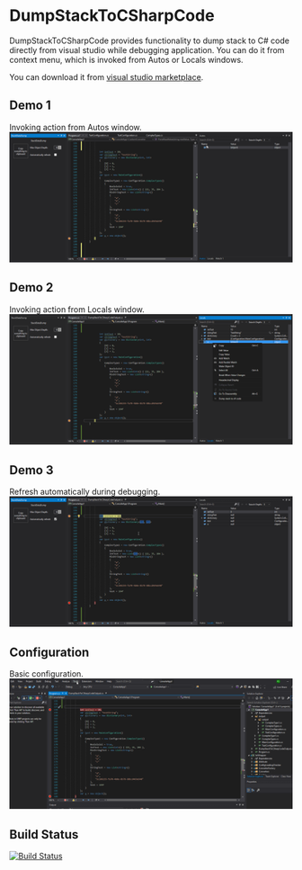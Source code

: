 # DumpStackToCSharpCode
DumpStackToCSharpCode provides functionality to dump stack to C# code directly from visual studio while debugging application.
You can do it from context menu, which is invoked from Autos or Locals windows.

You can download it from [visual studio marketplace](https://marketplace.visualstudio.com/items?itemName=Szpi.DumpStackToCSharpCode).
## Demo 1 
Invoking action from Autos window.
![](https://github.com/Szpi/DumpStackToCSharpCode/raw/master/demo/demo.gif)

## Demo 2
Invoking action from Locals window.
![](https://github.com/Szpi/DumpStackToCSharpCode/raw/master/demo/demo1.gif)

## Demo 3
Refresh automatically during debugging.
![](https://github.com/Szpi/DumpStackToCSharpCode/raw/master/demo/demo2.gif)

## Configuration
Basic configuration.
![](https://github.com/Szpi/DumpStackToCSharpCode/raw/master/demo//demo3_Configuration.gif)

## Build Status
[![Build Status](https://dev.azure.com/szpi/DumpStackToCSharpCode/_apis/build/status/Szpi.DumpStackToCSharpCode.Master-CI?branchName=master)](https://dev.azure.com/szpi/DumpStackToCSharpCode/_build/latest?definitionId=1&branchName=master)
